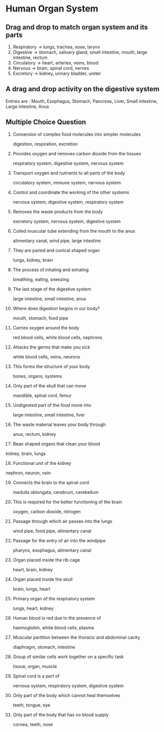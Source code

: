 # Human Organ System

## Drag and drop to match organ system and its parts

1. Respiratory → lungs, trachea, nose, larynx
2. Digestive   → stomach, salivary gland, small intestine, mouth, large intestine, rectum
3. Circulatory → heart, arteries, veins, blood
4. Nervous     → brain, spinal cord, nerves
5. Excretory   → kidney, urinary bladder, ureter

## A drag and drop activity on the digestive system

Entries are : Mouth, Esophagus, Stomach, Pancreas, Liver, Small intestine, Large intestine, Anus

## Multiple Choice Question

1. Conversion of complex food molecules into simpler molecules 
   
   digestion, respiration, excretion
   
2. Provides oxygen and removes carbon dioxide from the tissues 

   respiratory system, digestive system, nervous system
   
3. Transport oxygen and nutrients to all parts of the body

   circulatory system, immune system, nervous system
   
4. Control and coordinate the working of the other systems

   nervous system, digestive system, respiratory system
    
5. Removes the waste products from the body

   excretory system, nervous system, digestive system
    
6. Coiled muscular tube extending from the mouth to the anus

   alimentary canal, wind pipe, large intestine
   
7. They are paired and conical shaped organ

   lungs, kidney, brain
   
8. The process of inhaling and exhaling 

   breathing, eating, sneezing
   
9. The last stage of the digestive system

   large intestine, small intestine, anus
   
10. Where does digestion begins in our body?

    mouth, stomach, food pipe
    
11. Carries oxygen around the body

    red blood cells, white blood cells, nephrons
    
12. Attacks the germs that make you sick

    white blood cells, veins, neurons
   
13. This forms the structure of your body

    bones, organs, systems
    
14. Only part of the skull that can move

    mandible, spinal cord, femur
    
15. Undigested part of the food move into

    large intestine, small intestine, liver
    
16. The waste material leaves your body through

    anus, rectum, kidney
    
17. Bean shaped organs that clean your blood

   kidney, brain, lungs
   
18. Functional unit of the kidney

   nephron, neuron, vein
   
19. Connects the brain to the spinal cord

    medulla oblongata, cerebrum, cerebellum
    
20. This is required for the better functioning of the brain

     oxygen, carbon dioxide, nitrogen
   
21. Passage through which air passes into the lungs

      wind pipe, food pipe, alimentary canal

22. Passage for the entry of air into the windpipe    

      pharynx, esophagus, alimentary canal
   
23. Organ placed inside the rib cage

      heart, brain, kidney
   
24. Organ placed inside the skull

      brain, lungs, heart
   
25. Primary organ of the respiratory system

      lungs, heart, kidney
  
26. Human blood is red due to the presence of   

      haemoglobin, white blood cells, plasma
   
27. Muscular partition between the thoracic and abdominal cavity

      diaphragm, stomach, intestine
    
28. Group of similar cells work together on a specific task

     tissue, organ, muscle
 
 29. Spinal cord is a part of 
 
      nervous system, respiratory system, digestive system
            
 30. Only part of the body which cannot heal themselves
 
      teeth, tongue, eye
      
 31. Only part of the body that has no blood supply
 
      cornea, teeth, nose
      
 
  
   
      

   

